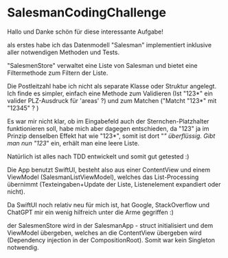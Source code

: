 # SalesmanCodingChallenge

Hallo und Danke schön für diese interessante Aufgabe! 

als erstes habe ich das Datenmodell "Salesman" implementiert inklusive aller notwendigen Methoden und Tests. 

"SalesmenStore" verwaltet eine Liste von Salesman und bietet eine Filtermethode zum Filtern der Liste. 

Die Postleitzahl habe ich nicht als separate Klasse oder Struktur angelegt.
Ich finde es simpler, einfach eine Methode zum Validieren (Ist "123*" ein valider PLZ-Ausdruck für 'areas' ?) und zum Matchen ("Matcht "123*" mit "12345" ? ) 

Es war mir nicht klar, ob im Eingabefeld auch der Sternchen-Platzhalter funktionieren soll, habe mich aber dagegen entschieden, da "123" ja im Prinzip denselben Effekt hat wie "123*", somit ist dort "*" überflüssig. Gibt man nun "123*" ein, erhält man eine leere Liste. 

Natürlich ist alles nach TDD entwickelt und somit gut getested :) 

Die App benutzt SwiftUI, besteht also aus einer ContentView und einem ViewModel (SalesmanListViewModel), welches das List-Processing übernimmt (Texteingaben+Update der Liste, Listenelement expandiert oder nicht).

Da SwiftUI noch relativ neu für mich ist, hat Google, StackOverflow und ChatGPT mir ein wenig hilfreich unter die Arme gegriffen :) 

der SalesmenStore wird in der SalesmanApp - struct initialisiert und dem ViewModel übergeben, welches an die ContentView übergeben wird (Dependency injection in der CompositionRoot). 
Somit war kein Singleton notwendig. 







